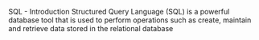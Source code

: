 SQL - Introduction
Structured Query Language (SQL) is a powerful database tool that is used to perform operations such as create, maintain and retrieve data stored in the relational database
